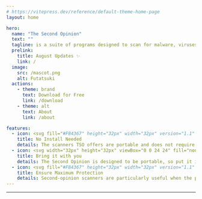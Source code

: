 ```yaml
---
# https://vitepress.dev/reference/default-theme-home-page
layout: home

hero:
  name: "The Second Opinion"
  text: ""
  tagline: is a suite of programs designed to scan for malware, viruses, trojans, and many more for your PC.
  prelink:
    title: August Updates ✨
    link: /
  image:
    src: /mascot.png
    alt: Futatsuki
  actions:
    - theme: brand
      text: Download for Free
      link: /download
    - theme: alt
      text: About
      link: /about

features:
  - icon: <svg fill="#F84367" height="32px" width="32px" version="1.1" xmlns="http://www.w3.org/2000/svg" xmlns:xlink="http://www.w3.org/1999/xlink" viewBox="0 0 24 24" enable-background="new 0 0 24 24" xml:space="preserve" stroke="#F84367" stroke-width="0.00024000000000000003"><g id="SVGRepo_bgCarrier" stroke-width="0"></g><g id="SVGRepo_tracerCarrier" stroke-linecap="round" stroke-linejoin="round" stroke="#CCCCCC" stroke-width="0.9600000000000002"></g><g id="SVGRepo_iconCarrier"> <g id="install"> <path d="M12,21.5l-8-4.7v-3.8l-4-2.4l5-4.7l7-3.3l7.2,3.3l4.8,4.7l-4,2.3v3.8L12,21.5z M13,12.2V19l5-3v-2l-2.1,1.2L13,12.2z M6,16 l5,3v-6.8l-3.1,3L6,14V16z M13.4,10.5l2.9,2.7l5.2-3.1l-3-2.8L13.4,10.5z M2.6,10.1l5.1,3.1l2.9-2.7L5.5,7.3L2.6,10.1z M7.1,6.5 l4.9,3l4.9-3L12,4.1L7.1,6.5z"></path> </g> </g></svg>
    title: No Install Needed
    details: The scanners TSO offers are portable and does not require installing. (except for one lol)
  - icon: <svg width="32px" height="32px" viewBox="0 0 24 24" fill="none" xmlns="http://www.w3.org/2000/svg" stroke="#ffffff"><g id="SVGRepo_bgCarrier" stroke-width="0"></g><g id="SVGRepo_tracerCarrier" stroke-linecap="round" stroke-linejoin="round"></g><g id="SVGRepo_iconCarrier"> <path d="M17 10V4.6C17 4.03995 17 3.75992 16.891 3.54601C16.7951 3.35785 16.6422 3.20487 16.454 3.10899C16.2401 3 15.9601 3 15.4 3H8.6C8.03995 3 7.75992 3 7.54601 3.10899C7.35785 3.20487 7.20487 3.35785 7.10899 3.54601C7 3.75992 7 4.03995 7 4.6V10M10.5 7V6M13.5 7V6M11.4 21H12.6C14.8402 21 15.9603 21 16.816 20.564C17.5686 20.1805 18.1805 19.5686 18.564 18.816C19 17.9603 19 16.8402 19 14.6V11.6C19 11.0399 19 10.7599 18.891 10.546C18.7951 10.3578 18.6422 10.2049 18.454 10.109C18.2401 10 17.9601 10 17.4 10H6.6C6.03995 10 5.75992 10 5.54601 10.109C5.35785 10.2049 5.20487 10.3578 5.10899 10.546C5 10.7599 5 11.0399 5 11.6V14.6C5 16.8402 5 17.9603 5.43597 18.816C5.81947 19.5686 6.43139 20.1805 7.18404 20.564C8.03968 21 9.15979 21 11.4 21Z" stroke="#F84367" stroke-width="2" stroke-linecap="round" stroke-linejoin="round"></path> </g></svg>
    title: Bring it with you
    details: The Second Opinion is designed to be portable, so put it in a thumb drive and carry it around with you!
  - icon: <svg fill="#F84367" height="32px" width="32px" version="1.1" id="Layer_1" xmlns="http://www.w3.org/2000/svg" xmlns:xlink="http://www.w3.org/1999/xlink" viewBox="0 0 512 512" xml:space="preserve"><g id="SVGRepo_bgCarrier" stroke-width="0"></g><g id="SVGRepo_tracerCarrier" stroke-linecap="round" stroke-linejoin="round"></g><g id="SVGRepo_iconCarrier"> <g> <g> <g> <path d="M452.184,64.414l-13.12-2.624C378.866,49.751,320.505,29.724,265.538,2.251c-6.004-3.001-13.071-3.001-19.075,0 C191.478,29.733,133.136,49.754,72.938,61.79l-13.121,2.624c-9.972,1.994-17.149,10.75-17.149,20.919v78.549 c0,91.952,36.531,180.151,101.544,245.165l96.704,96.704c8.331,8.331,21.839,8.331,30.17,0l96.704-96.704 c65.014-65.014,101.544-153.213,101.544-245.165V85.333C469.333,75.164,462.156,66.409,452.184,64.414z M426.667,163.883 c0,80.636-32.036,157.983-89.048,214.995L256,460.497l-81.619-81.619c-57.012-57.012-89.048-134.359-89.048-214.995v-61.072 C144.359,90.665,201.669,71.279,256,45.097c54.318,26.174,111.642,45.564,170.667,57.714V163.883z"></path> <path d="M234.671,106.662c0,11.776,9.557,21.333,21.333,21.333s21.333-9.557,21.333-21.333s-9.557-21.333-21.333-21.333 S234.671,94.886,234.671,106.662z"></path> <path d="M256.004,170.662c-11.776,0-21.333,9.557-21.333,21.333s9.557,21.333,21.333,21.333s21.333-9.557,21.333-21.333 S267.78,170.662,256.004,170.662z"></path> <path d="M256.004,255.996c-11.776,0-21.333,9.557-21.333,21.333s9.557,21.333,21.333,21.333s21.333-9.557,21.333-21.333 S267.78,255.996,256.004,255.996z"></path> <path d="M256.004,341.329c-11.776,0-21.333,9.557-21.333,21.333s9.557,21.333,21.333,21.333s21.333-9.557,21.333-21.333 S267.78,341.329,256.004,341.329z"></path> <path d="M213.338,298.662c-11.776,0-21.333,9.557-21.333,21.333s9.557,21.333,21.333,21.333s21.333-9.557,21.333-21.333 S225.114,298.662,213.338,298.662z"></path> <path d="M213.338,255.996c11.776,0,21.333-9.557,21.333-21.333s-9.557-21.333-21.333-21.333s-21.333,9.557-21.333,21.333 S201.562,255.996,213.338,255.996z"></path> <path d="M213.338,170.662c11.776,0,21.333-9.557,21.333-21.333s-9.557-21.333-21.333-21.333s-21.333,9.557-21.333,21.333 S201.562,170.662,213.338,170.662z"></path> <path d="M170.671,127.996c11.776,0,21.333-9.557,21.333-21.333s-9.557-21.333-21.333-21.333s-21.333,9.557-21.333,21.333 S158.895,127.996,170.671,127.996z"></path> <path d="M170.671,170.662c-11.776,0-21.333,9.557-21.333,21.333s9.557,21.333,21.333,21.333s21.333-9.557,21.333-21.333 S182.447,170.662,170.671,170.662z"></path> <path d="M170.671,255.996c-11.776,0-21.333,9.557-21.333,21.333s9.557,21.333,21.333,21.333s21.333-9.557,21.333-21.333 S182.447,255.996,170.671,255.996z"></path> <path d="M128.004,213.329c-11.776,0-21.333,9.557-21.333,21.333s9.557,21.333,21.333,21.333s21.333-9.557,21.333-21.333 S139.78,213.329,128.004,213.329z"></path> <path d="M128.004,170.662c11.776,0,21.333-9.557,21.333-21.333s-9.557-21.333-21.333-21.333s-21.333,9.557-21.333,21.333 S116.228,170.662,128.004,170.662z"></path> </g> </g> </g> </g></svg>
    title: Ensure Maximum Protection
    details: Second-opinion scanners are particularly useful when the primary antivirus fails to detect a suspected infection, has a high false-positive rate, or when the user simply wants to ensure maximum protection.
---
```

<style>
  .root {
      --vp-home-hero-image-background-image: linear-gradient(-45deg, #BE0735 10%, #AE3034 10%);
      --vp-home-hero-image-filter: blur(44px);
  }
  .dark {
      --vp-home-hero-image-background-image: linear-gradient(-45deg, #BE0735 10%, #AE3034 10%);
      --vp-home-hero-image-filter: blur(44px);
  }
</style>
---

